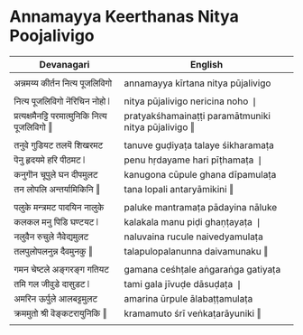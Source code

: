 # Annamayya Keerthanas Nitya Poojalivigo

| Devanagari | English |
| ------ | ------ |
|  |  |
| अन्नमय्य कीर्तन नित्य पूजलिविगो   | annamayya kīrtana nitya pūjalivigo   |
|  |  |
| नित्य पूजलिविगो नॆरिचिन नोहो ❘   | nitya pūjalivigo nericina noho ❘   |
| प्रत्यक्षमैनट्टि परमात्मुनिकि नित्य पूजलिविगो ‖   | pratyakśhamainaṭṭi paramātmuniki nitya pūjalivigo ‖   |
|  |  |
| तनुवे गुडियट तलयॆ शिखरमट   | tanuve guḍiyaṭa talaye śikharamaṭa   |
| पॆनु हृदयमे हरि पीठमट ❘   | penu hṛdayame hari pīṭhamaṭa ❘   |
| कनुगॊन चूपुले घन दीपमुलट   | kanugona cūpule ghana dīpamulaṭa   |
| तन लोपलि अन्तर्यामिकिनि ‖   | tana lopali antaryāmikini ‖   |
|  |  |
| पलुके मन्त्रमट पादयिन नालुके   | paluke mantramaṭa pādayina nāluke   |
| कलकल मनु पिडि घण्टयट ❘   | kalakala manu piḍi ghaṇṭayaṭa ❘   |
| नलुवैन रुचुले नैवेद्यमुलट   | naluvaina rucule naivedyamulaṭa   |
| तलपुलोपलनुन्न दैवमुनकु ‖   | talapulopalanunna daivamunaku ‖   |
|  |  |
| गमन चेष्टले अङ्गरङ्ग गतियट   | gamana ceśhṭale aṅgaraṅga gatiyaṭa   |
| तमि गल जीवुडे दासुडट ❘   | tami gala jīvuḍe dāsuḍaṭa ❘   |
| अमरिन ऊर्पुले आलबट्टमुलट   | amarina ūrpule ālabaṭṭamulaṭa   |
| क्रममुतो श्री वॆङ्कटरायुनिकि ‖   | kramamuto śrī veṅkaṭarāyuniki ‖   |
|  |  |
